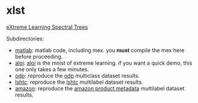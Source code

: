 xlst
==========
[eXtreme Learning Spectral Trees](http://arxiv.org/abs/1511.03260)

Subdirectories:
 * [matlab](matlab): matlab code, including mex.  you **must** compile the mex here before proceeding.
 * [aloi](aloi): [aloi](http://aloi.science.uva.nl/) is the mnist of extreme learning.  if you want a quick demo, this one only takes a few minutes.
 * [odp](odp): reproduce the [odp](https://www.dmoz.org/) multiclass dataset results.
 * [lshtc](lshtc): reproduce the [lshtc](https://www.kaggle.com/c/lshtc) multilabel dataset results.
 * [amazon](amazon): reproduce the [amazon product metadata](http://snap.stanford.edu/data/amazon/productGraph/) multilabel dataset results.

